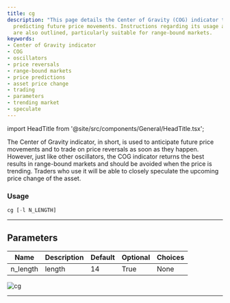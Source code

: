 ```yaml
---
title: cg
description: "This page details the Center of Gravity (COG) indicator that aids in"
  predicting future price movements. Instructions regarding its usage and parameters
  are also outlined, particularly suitable for range-bound markets.
keywords:
- Center of Gravity indicator
- COG
- oscillators
- price reversals
- range-bound markets
- price predictions
- asset price change
- trading
- parameters
- trending market
- speculate
---
```


import HeadTitle from '@site/src/components/General/HeadTitle.tsx';

<HeadTitle title="forex/ta/cg - Reference | OpenBB Terminal Docs" />

The Center of Gravity indicator, in short, is used to anticipate future price movements and to trade on price reversals as soon as they happen. However, just like other oscillators, the COG indicator returns the best results in range-bound markets and should be avoided when the price is trending. Traders who use it will be able to closely speculate the upcoming price change of the asset.

### Usage

```python
cg [-l N_LENGTH]
```

---

## Parameters

| Name | Description | Default | Optional | Choices |
| ---- | ----------- | ------- | -------- | ------- |
| n_length | length | 14 | True | None |

![cg](https://user-images.githubusercontent.com/46355364/154310202-cd0d703e-21ba-41a2-b58a-5b8547efa887.png)

---

